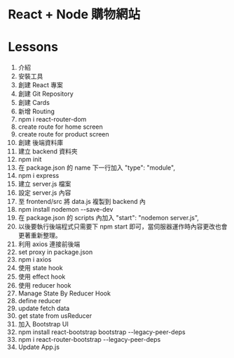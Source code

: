 #  React + Node 購物網站

# Lessons
1. 介紹
2. 安裝工具
3. 創建 React 專案
4. 創建 Git Repository
5. 創建 Cards
6. 新增 Routing
  1. npm i react-router-dom
  2. create route for home screen
  3. create route for product screen
7. 創建 後端資料庫
  1. 建立 backend 資料夾
  2. npm init
  3. 在 package.json 的 name 下一行加入 "type": "module",
  4. npm i express
  5. 建立 server.js 檔案
  6. 設定 server.js 內容
  7. 至 frontend/src 將 data.js 複製到 backend 內
  8. npm install nodemon --save-dev
  9. 在 package.json 的 scripts 內加入 "start": "nodemon server.js",
  10. 以後要執行後端程式只需要下 npm start 即可，當伺服器運作時內容更改也會更著重新整理。
8. 利用 axios 連接前後端
  1. set proxy in package.json
  2. npm i axios
  3. 使用 state hook
  4. 使用 effect hook
  5. 使用 reducer hook
9. Manage State By Reducer Hook
  1. define reducer
  2. update fetch data
  3. get state from usReducer
10. 加入 Bootstrap UI
  1. npm install react-bootstrap bootstrap --legacy-peer-deps
  2. npm i react-router-bootstrap --legacy-peer-deps
  3. Update App.js